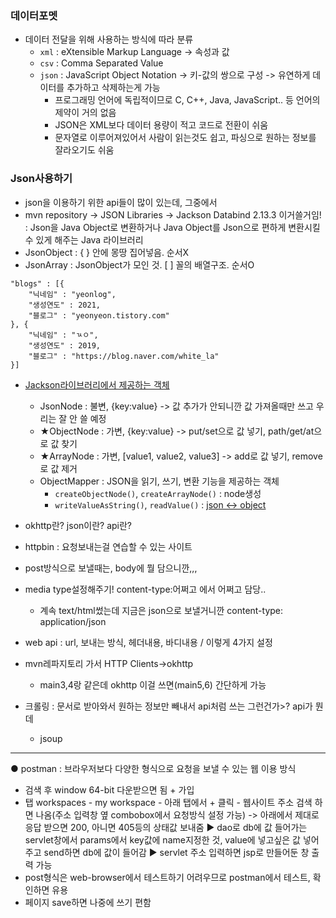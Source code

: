 ### 데이터포멧
- 데이터 전달을 위해 사용하는 방식에 따라 분류
  - `xml` : eXtensible Markup Language -> 속성과 값
  - `csv` : Comma Separated Value
  - `json` : JavaScript Object Notation -> 키-값의 쌍으로 구성 -> 유연하게 데이터를 추가하고 삭제하는게 가능
    - 프로그래밍 언어에 독립적이므로 C, C++, Java, JavaScript.. 등 언어의 제약이 거의 없음
	- JSON은 XML보다 데이터 용량이 적고 코드로 전환이 쉬움
	- 문자열로 이루어져있어서 사람이 읽는것도 쉽고, 파싱으로 원하는 정보를 잘라오기도 쉬움
	
### Json사용하기
- json을 이용하기 위한 api들이 많이 있는데, 그중에서
- mvn repository -> JSON Libraries -> Jackson Databind 2.13.3 이거쓸거임!  
  : Json을 Java Object로 변환하거나 Java Object를 Json으로 편하게 변환시킬 수 있게 해주는 Java 라이브러리
- JsonObject : \{ \} 안에 몽땅 집어넣음. 순서X
- JsonArray : JsonObject가 모인 것. \[ \] 꼴의 배열구조. 순서O  
```  
"blogs" : [{  
	"닉네임" : "yeonlog",  
	"생성연도" : 2021,  
	"블로그" : "yeonyeon.tistory.com"  
}, {  
	"닉네임" : "ㄳㅇ",  
	"생성연도" : 2019,  
	"블로그" : "https://blog.naver.com/white_la"  
}]    
```  
- [Jackson라이브러리에서 제공하는 객체](../ee/220822/src/Main.java)
  - JsonNode : 불변, \{key:value\} -> 값 추가가 안되니깐 값 가져올때만 쓰고 우리는 잘 안 쓸 예정
  - ★ObjectNode : 가변, \{key:value\} -> put/set으로 값 넣기, path/get/at으로 값 찾기
  - ★ArrayNode : 가변,  \[value1, value2, value3\] -> add로 값 넣기, remove로 값 제거
  - ObjectMapper : JSON을 읽기, 쓰기, 변환 기능을 제공하는 객체  
    - `createObjectNode()`, `createArrayNode()` : node생성
	- `writeValueAsString()`, `readValue()` : [json <-> object](../ee/220822/src/Main2.java)


- okhttp란? json이란? api란?

- httpbin : 요청보내는걸 연습할 수 있는 사이트
- post방식으로 보낼때는, body에 뭘 담으니깐,,,
- media type설정해주기! content-type:어쩌고 에서 어쩌고 담당..
  - 계속 text/html썼는데 지금은 json으로 보낼거니깐 content-type: application/json
- web api : url, 보내는 방식, 헤더내용, 바디내용 / 이렇게 4가지 설정
- mvn레파지토리 가서 HTTP Clients->okhttp 
  - main3,4랑 같은데 okhttp 이걸 쓰면(main5,6) 간단하게 가능
- 크롤링 : 문서로 받아와서 원하는 정보만 빼내서 api처럼 쓰는 그런건가>? api가 뭔데
  - jsoup

----
● postman 
: 브라우저보다 다양한 형식으로 요청을 보낼 수 있는 웹 이용 방식
- 검색 후 window 64-bit 다운받으면 됨 + 가입
- 탭 workspaces - my workspace - 아래 탭에서 + 클릭 - 웹사이트 주소 검색 하면 나옴(주소 입력창 옆 combobox에서 요청방식 설정 가능) -> 아래에서 제대로 응답 받으면 200, 아니면 405등의 상태값 보내줌
▶ dao로 db에 값 들어가는 servlet창에서 params에서 key값에 name지정한 것, value에 넣고싶은 값 넣어주고 send하면 db에 값이 들어감
▶ servlet 주소 입력하면 jsp로 만들어둔 창 출력 가능
- post형식은 web-browser에서 테스트하기 어려우므로 postman에서 테스트, 확인하면 유용
- 페이지 save하면 나중에 쓰기 편함
